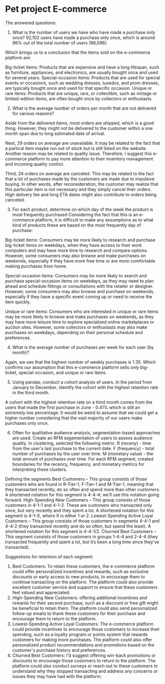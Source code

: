 # Pet project E-commerce
The answered questions:
1) What is the number of users we have who have made a purchase only once? 
92,102 users have made a purchase only once, which is around 96% out of the total number of users (96,096).

Which brings us to a conclusion that the items sold on the e-commerce platform are:

Big-ticket items: Products that are expensive and have a long lifespan, such as furniture, appliances, and electronics, are usually bought once and used for several years.
Special-occasion items: Products that are used for special events or occasions, such as wedding dresses, tuxedos, and prom dresses, are typically bought once and used for that specific occasion.
Unique or rare items: Products that are unique, rare, or collectible, such as vintage or limited-edition items, are often bought once by collectors or enthusiasts.

2) What is the average number of orders per month that are not delivered for various reasons?

Aside from the delivered items, most orders are shipped, which is a good thing. However, they might not be delivered to the customer within a one month span due to long estimated date of arrival.

Next, 29 orders on average are unavailable. It may be related to the fact that a partical item maybe run out of stock but is still listed on the website. Another reason may be related to quality issue. Therefore, I suggest this e-commerce platform to pay more attention to their inventory management and incoming quality control.

Third, 24 orders on average are canceled. This may be related to the fact that a lot of purchases made by the customers are made due to impulsive buying. In other words, after reconsideration, the customer may realize that this particular item is not necessary and they simply cancel their orders. High delivery fee and long ETA dates might also contribute to orders being canceled.

3) For each product, determine on which day of the week the product is most frequently purchased
Considering the fact that this is an e-commerce platform, it is difficult to make any assumptions as to what kind of products these are based on the most frequently day of purchase:

Big-ticket items: Consumers may be more likely to research and purchase big-ticket items on weekdays, when they have access to their work computers and may have more time to research and compare options. However, some consumers may also browse and make purchases on weekends, especially if they have more free time or are more comfortable making purchases from home.

Special-occasion items: Consumers may be more likely to search and purchase special-occasion items on weekdays, as they may need to plan ahead and schedule fittings or consultations with the retailer or designer. However, some consumers may also browse and purchase on weekends, especially if they have a specific event coming up or need to receive the item quickly.

Unique or rare items: Consumers who are interested in unique or rare items may be more likely to browse and make purchases on weekends, as they may have more leisure time to explore specialized online marketplaces or auction sites. However, some collectors or enthusiasts may also make purchases on weekdays, depending on their personal schedule and preferences.

4) What is the average number of purchases per week for each user (by month)?

Again, we see that the highest number of weekly purchases is 1.35. Which confirms our assumption that this e-commerce platform sells only big-ticket, special-occasion, and unique or rare items.

5) Using pandas, conduct a cohort analysis of users. In the period from January to December, identify the cohort with the highest retention rate in the third month.

A cohort with the highest retention rate on a third month comes from the users that made the first purchase in June - 0.41% which is still an extremely low percentage. It would be weird to assume that we could get a higher number considering that the vast majority of our users make purchases only once.

6) Often for qualitative audience analysis, segmentation-based approaches are used. Create an RFM segementation of users to assess audience quality. In clustering, selected the following metric: R (receny) - time from the user's last purchase to the current date. F (frequency) - total number of purchases by the user over time. M (monetary value) - the total amount of purchases over time. For each RFM segment, created boundaries for the recency, frequency, and monetary metrics for interpreting these clusters. 

Defining the segments
Best Customers – This group consists of those customers who are found in R-Tier-1, F-Tier-1 and M-Tier-1, meaning that they transacted recently, do so often and spend more than other customers. A shortened notation for this segment is 4-4-4; we’ll use this notation going forward.
High-Spending New Customers – This group consists of those customers in 4-1-1 and 4-1-2. These are customers who transacted only once, but very recently and they spent a lot. A shortened notation for this segment is 4-1-X, where X is either 1 or 2.
Lowest-Spending Active Loyal Customers – This group consists of those customers in segments 4-4-1 and 4-4-2 (they transacted recently and do so often, but spend the least). A shortened notation for this segment is 4-4-1/2.
Churned Best Customers – This segment consists of those customers in groups 1-4-4 and 2-4-4 (they transacted frequently and spent a lot, but it’s been a long time since they’ve transacted).

Suggestions for retention of each segment:

1. Best Customers: To retain these customers, the e-commerce platform could offer personalized incentives and rewards, such as exclusive discounts or early access to new products, to encourage them to continue transacting on the platform. The platform could also provide excellent customer service and support to ensure that these customers feel valued and appreciated.
2. High-Spending New Customers: offering additional incentives and rewards for their second purchase, such as a discount or free gift might be beneficial to retain them. The platform could also send personalized follow-up emails to thank these customers for their purchase and encourage them to return to the platform.
3. Lowest-Spending Active Loyal Customers: The e-commerce platform could provide incentives to encourage those customers to increase their spending, such as a loyalty program or points system that rewards customers for making more purchases. The platform could also offer personalized product recommendations and promotions based on the customer's purchase history and preferences.
4. Churned Best Customers: I'd suggest offering win-back promotions or discounts to encourage those customers to return to the platform. The platform could also conduct surveys or reach out to these customers to understand why they stopped transacting and address any concerns or issues they may have had with the platform.
